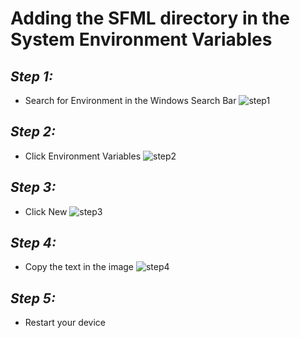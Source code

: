 # **Adding the SFML directory in the System Environment Variables**
## *Step 1:*
- Search for Environment in the Windows Search Bar
![step1](resources/step1.jpg)
## *Step 2:*
- Click Environment Variables
![step2](resources/step2.jpg)
## *Step 3:*
- Click New
![step3](resources/step3.jpg)
## *Step 4:*
- Copy the text in the image
![step4](resources/step4.jpg)
## *Step 5:*
- Restart your device
